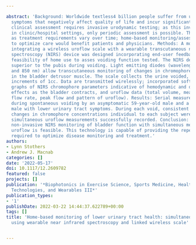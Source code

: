 ---
abstract: 'Background: Worldwide textless4 billion people suffer from urinary tract
  symptoms that negatively affect quality of life and incur significant cost. Currently,
  clinical assessment requires invasive urodynamic testing; as this involves catheterization
  in clinic/hospital settings, only periodic assessment is possible. This is problematic
  as treatment requirements vary over time; home-based monitoring/assessment able
  to optimize care would benefit patients and physicians. Methods: A monitoring system
  integrating a wireless uroflow scale with a wearable transcutaneous near infrared
  spectroscopy (NIRS) device was designed incorporating end-user feedback, and the
  feasibility of home use to asses voiding function tested. The NIRS device is worn
  superior to the pubis during voiding. Light emitting diodes (wavelengths of 760
  and 850 nm) allow transcutaneous monitoring of changes in chromophore concentration
  in the bladder detrusor muscle. The scale collects the urine voided, recording volume
  increments of 1cc. Data are transmitted wirelessly; incorporated software generates
  graphs of NIRS chromophore parameters indicative of hemodynamic and oxygenation
  effects as the bladder contracts, and uroflow data (total volume, mean and average
  flow rate, peak flow and pattern of uroflow). Results: Serial measures were recorded
  during spontaneous voiding by an asymptomatic 59-year-old male and a 78-yearold
  male with lower urinary tract symptoms. During each void, consistent NIRS-derived
  changes in chromophore concentrations individual to each subject were seen, and
  simultaneous uroflow measurements successfully recorded. Conclusion: Home based
  non-invasive NIRS monitoring of bladder function with simultaneous measurement of
  uroflow is feasible. This technology is capable of providing the repeated measures
  required to optimize disease monitoring and treatment.'
authors:
- Lynn Stothers
- Andrew J. Macnab
categories: []
date: '2022-05-17'
doi: 10.1117/12.2609782
featured: false
projects: []
publication: '*Biophotonics in Exercise Science, Sports Medicine, Health Monitoring
  Technologies, and Wearables III*'
publication_types:
- '1'
publishDate: 2022-03-22 14:44:37.622789+00:00
tags: []
title: 'Home-based monitoring of lower urinary tract health: simultaneous measures
  using wearable near infrared spectroscopy and linked wireless scale'

---

